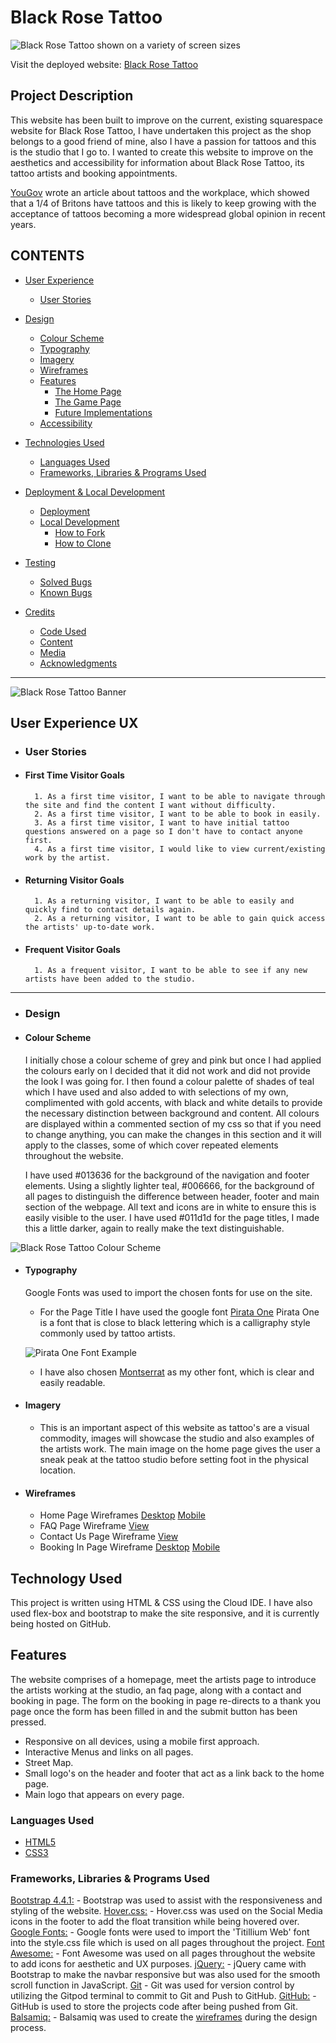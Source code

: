 # **Black Rose Tattoo**

![Black Rose Tattoo shown on a variety of screen sizes](assets/images/black-rose-tattoo.png)

Visit the deployed website: [Black Rose Tattoo](https://veebee4.github.io/blackrosetattoo/)

## **Project Description**

This website has been built to improve on the current, existing squarespace website for Black Rose Tattoo, I have undertaken this project as the shop belongs to a good friend of mine, also I have a passion for tattoos and this is the studio that I go to.
I wanted to create this website to improve on the aesthetics and accessibility for information about Black Rose Tattoo, its tattoo artists and booking appointments.

[YouGov](https://yougov.co.uk/society/articles/43350-should-visible-tattoos-be-allowed-workplace) wrote an article about tattoos and the workplace, which showed that a 1/4 of Britons have tattoos and this is likely to keep growing with the acceptance of tattoos becoming a more widespread global opinion in recent years.

## CONTENTS

* [User Experience](#user-experience-ux)
  * [User Stories](#user-stories)

* [Design](#design)
  * [Colour Scheme](#colour-scheme)
  * [Typography](#typography)
  * [Imagery](#imagery)
  * [Wireframes](#wireframes)
  * [Features](#features)
    * [The Home Page](#the-home-page)
    * [The Game Page](#the-game-page)
    * [Future Implementations](#future-implementations)
  * [Accessibility](#accessibility)

* [Technologies Used](#technologies-used)
  * [Languages Used](#languages-used)
  * [Frameworks, Libraries & Programs Used](#frameworks-libraries--programs-used)

* [Deployment & Local Development](#deployment--local-development)
  * [Deployment](#deployment)
  * [Local Development](#local-development)
    * [How to Fork](#how-to-fork)
    * [How to Clone](#how-to-clone)

* [Testing](#testing)
  * [Solved Bugs](#solved-bugs)
  * [Known Bugs](#known-bugs)
  
* [Credits](#credits)
  * [Code Used](#code-used)
  * [Content](#content)
  * [Media](#media)
  * [Acknowledgments](#acknowledgments)

--- 
![Black Rose Tattoo Banner](assets/images/brt-logo.png)

## User Experience UX

- ### User Stories

- #### First Time Visitor Goals

        1. As a first time visitor, I want to be able to navigate through the site and find the content I want without difficulty.
        2. As a first time visitor, I want to be able to book in easily.
        3. As a first time visitor, I want to have initial tattoo questions answered on a page so I don't have to contact anyone first.
        4. As a first time visitor, I would like to view current/existing work by the artist.

- #### Returning Visitor Goals

        1. As a returning visitor, I want to be able to easily and quickly find to contact details again.
        2. As a returning visitor, I want to be able to gain quick access the artists' up-to-date work.

* #### Frequent Visitor Goals

        1. As a frequent visitor, I want to be able to see if any new artists have been added to the studio.

---

- ### Design

- #### Colour Scheme

  I initially chose a colour scheme of grey and pink but once I had applied the colours early on I decided that it did not work and did not provide the look I was going for. I then found a colour palette of shades of teal which I have used and also added to with selections of my own, complimented with gold accents, with black and white details to provide the necessary distinction between background and content.
  All colours are displayed within a commented section of my css so that if you need to change anything, you can make the changes in this section and it will apply to the classes, some of which cover repeated elements throughout the website.

  I have used #013636 for the background of the navigation and footer elements.
  Using a slightly lighter teal, #006666, for the background of all pages to distinguish the difference between header, footer and main section of the webpage.
  All text and icons are in white to ensure this is easily visible to the user.
  I have used #011d1d for the page titles, I made this a little darker, again to really make the text distinguishable.

![Black Rose Tattoo Colour Scheme](documentation/colour-palette.png)

- #### Typography
  Google Fonts was used to import the chosen fonts for use on the site.

  - For the Page Title I have used the google font [Pirata One](https://fonts.google.com/specimen/Pirata+One?query=pirata+one) Pirata One is a font that is close to black lettering which is a calligraphy style commonly used by tattoo artists.

  ![Pirata One Font Example](documentation/pirata-one-example.png)

  - I have also chosen [Montserrat](documentation/montserrat-example.png) as my other font, which is clear and easily readable.

- #### Imagery

  - This is an important aspect of this website as tattoo's are a visual commodity, images will showcase the studio and also examples of the artists work. The main image on the home page gives the user a sneak peak at the tattoo studio before setting foot in the physical location.

- #### Wireframes

  - Home Page Wireframes [Desktop](documentation/wireframes/home-wireframe.png) [Mobile](documentation/wireframes/home-mobile-wireframe.png)
  - FAQ Page Wireframe [View](documentation/wireframes/faqs-wireframe.png)
  - Contact Us Page Wireframe [View](documentation/wireframes/contact-us-wireframe.png)
  - Booking In Page Wireframe [Desktop](documentation/wireframes/book-in-wireframe.png) [Mobile](documentation/wireframes/book-in-mobile-wireframe.png)

## Technology Used

This project is written using HTML & CSS using the Cloud IDE. I have also used flex-box and bootstrap to make the site responsive, and it is currently being hosted on GitHub.

## Features

The website comprises of a homepage, meet the artists page to introduce the artists working at the studio, an faq page, along with a contact and booking in page. The form on the booking in page re-directs to a thank you page once the form has been filled in and the submit button has been pressed.

- Responsive on all devices, using a mobile first approach.
- Interactive Menus and links on all pages.
- Street Map.
- Small logo's on the header and footer that act as a link back to the home page.
- Main logo that appears on every page.

### Languages Used

- [HTML5](https://en.wikipedia.org/wiki/HTML5)
- [CSS3](https://en.wikipedia.org/wiki/Cascading_Style_Sheets)

### Frameworks, Libraries & Programs Used

   [Bootstrap 4.4.1:](https://getbootstrap.com/docs/4.4/getting-started/introduction/)
    - Bootstrap was used to assist with the responsiveness and styling of the website.
   [Hover.css:](https://ianlunn.github.io/Hover/)
    - Hover.css was used on the Social Media icons in the footer to add the float transition while being hovered over.
   [Google Fonts:](https://fonts.google.com/)
    - Google fonts were used to import the 'Titillium Web' font into the style.css file which is used on all pages throughout the project.
   [Font Awesome:](https://fontawesome.com/)
    - Font Awesome was used on all pages throughout the website to add icons for aesthetic and UX purposes.
   [jQuery:](https://jquery.com/)
    - jQuery came with Bootstrap to make the navbar responsive but was also used for the smooth scroll function in JavaScript.
   [Git](https://git-scm.com/)
    - Git was used for version control by utilizing the Gitpod terminal to commit to Git and Push to GitHub.
[GitHub:](https://github.com/)
    - GitHub is used to store the projects code after being pushed from Git.
   [Balsamiq:](https://balsamiq.com/)
    - Balsamiq was used to create the [wireframes](https://github.com/) during the design process.
